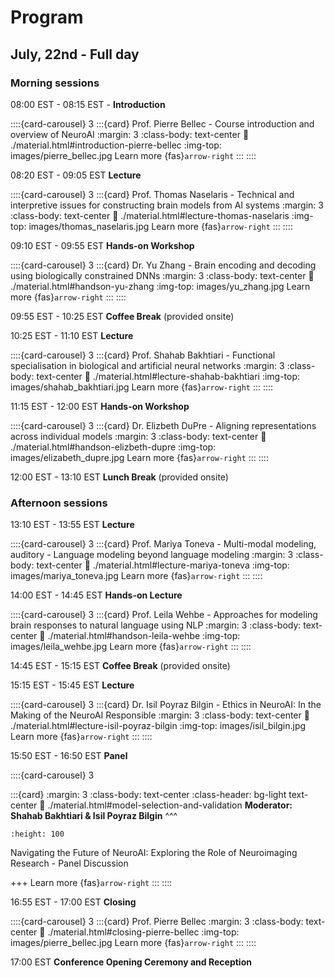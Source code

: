 
# Program

## July, 22nd - Full day

### Morning sessions
08:00 EST - 08:15 EST - **Introduction**

::::{card-carousel} 3
:::{card} Prof. Pierre Bellec - Course introduction and overview of NeuroAI
:margin: 3
:class-body: text-center
:link: ./material.html#introduction-pierre-bellec
:img-top: images/pierre_bellec.jpg
Learn more {fas}`arrow-right`
:::
::::

08:20 EST - 09:05 EST **Lecture**

::::{card-carousel} 3
:::{card} Prof. Thomas Naselaris - Technical and interpretive issues for constructing brain models from AI systems
:margin: 3
:class-body: text-center
:link: ./material.html#lecture-thomas-naselaris
:img-top: images/thomas_naselaris.jpg
Learn more {fas}`arrow-right`
:::
::::


09:10 EST - 09:55 EST **Hands-on Workshop**

::::{card-carousel} 3
:::{card} Dr. Yu Zhang - Brain encoding and decoding using biologically constrained DNNs
:margin: 3
:class-body: text-center
:link: ./material.html#handson-yu-zhang
:img-top: images/yu_zhang.jpg
Learn more {fas}`arrow-right`
:::
::::

09:55 EST - 10:25 EST **Coffee Break** (provided onsite)

10:25 EST - 11:10 EST **Lecture**

::::{card-carousel} 3
:::{card} Prof. Shahab Bakhtiari - Functional specialisation in biological and artificial neural networks
:margin: 3
:class-body: text-center
:link: ./material.html#lecture-shahab-bakhtiari
:img-top: images/shahab_bakhtiari.jpg
Learn more {fas}`arrow-right`
:::
::::

11:15 EST - 12:00 EST **Hands-on Workshop**

::::{card-carousel} 3
:::{card} Dr. Elizbeth DuPre - Aligning representations across individual models
:margin: 3
:class-body: text-center
:link: ./material.html#handson-elizbeth-dupre
:img-top: images/elizabeth_dupre.jpg
Learn more {fas}`arrow-right`
:::
::::

12:00 EST - 13:10 EST **Lunch Break** (provided onsite)


### Afternoon sessions

13:10 EST - 13:55 EST **Lecture**

::::{card-carousel} 3
:::{card} Prof. Mariya Toneva - Multi-modal modeling, auditory - Language modeling beyond language modeling
:margin: 3
:class-body: text-center
:link: ./material.html#lecture-mariya-toneva
:img-top: images/mariya_toneva.jpg
Learn more {fas}`arrow-right`
:::
::::

14:00 EST - 14:45 EST **Hands-on Lecture**

::::{card-carousel} 3
:::{card} Prof. Leila Wehbe - Approaches for modeling brain responses to natural language using NLP
:margin: 3
:class-body: text-center
:link: ./material.html#handson-leila-wehbe
:img-top: images/leila_wehbe.jpg
Learn more {fas}`arrow-right`
:::
::::

14:45 EST - 15:15 EST **Coffee Break** (provided onsite)

15:15 EST - 15:45 EST **Lecture**

::::{card-carousel} 3
:::{card} Dr. Isil Poyraz Bilgin - Ethics in NeuroAI: In the Making of the NeuroAI Responsible
:margin: 3
:class-body: text-center
:link: ./material.html#lecture-isil-poyraz-bilgin
:img-top: images/isil_bilgin.jpg
Learn more {fas}`arrow-right`
:::
::::

15:50 EST - 16:50 EST **Panel**

::::{card-carousel} 3

:::{card}
:margin: 3
:class-body: text-center
:class-header: bg-light text-center
:link: ./material.html#model-selection-and-validation
**Moderator: Shahab Bakhtiari & Isil Poyraz Bilgin**
^^^
```{image} images/logo.png
:height: 100
```
Navigating the Future of NeuroAI: Exploring the Role of Neuroimaging Research - Panel Discussion

+++
Learn more {fas}`arrow-right`
:::
::::

16:55 EST - 17:00 EST **Closing**

::::{card-carousel} 3
:::{card} Prof. Pierre Bellec
:margin: 3
:class-body: text-center
:link: ./material.html#closing-pierre-bellec
:img-top: images/pierre_bellec.jpg
Learn more {fas}`arrow-right`
:::
::::

17:00 EST **Conference Opening Ceremony and Reception**
